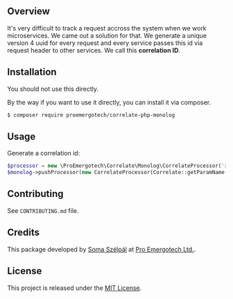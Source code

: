 
## Overview

It's very difficult to track a request accross the system when we work microservices. We came out a solution for that. We generate a unique version 4 uuid for every request and every service passes this id via request header to other services. We call this **correlation ID**.

## Installation

You should not use this directly. 

By the way if you want to use it directly, you can install it via composer.

```bash
$ composer require proemergotech/correlate-php-monolog
```

## Usage

Generate a correlation id:
```php
$processor = new \ProEmergotech\Correlate\Monolog\CorrelateProcessor('x_correlation_id', $correlationId);
$monolog->pushProcessor(new CorrelateProcessor(Correlate::getParamName(), $cid));
```

## Contributing

See `CONTRIBUTING.md` file.

## Credits

This package developed by [Soma Szélpál](https://github.com/shakahl/) at [Pro Emergotech Ltd.](https://github.com/proemergotech/).

## License

This project is released under the [MIT License](http://www.opensource.org/licenses/MIT).

